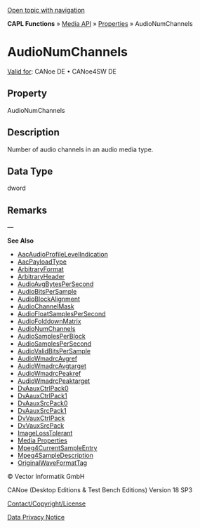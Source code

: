 [Open topic with navigation](../../../../../CANoeDEFamily.htm#Topics/CAPLFunctions/Media/Properties/CAPLfunctionAudioNumChannels.md)

**CAPL Functions** » [Media API](../CAPLfunctionsMediaOverview.md) » [Properties](../CAPLfunctionsMediaProperties.md) » AudioNumChannels

# AudioNumChannels

[Valid for](../../../Shared/FeatureAvailability.md): CANoe DE • CANoe4SW DE

## Property

AudioNumChannels

## Description

Number of audio channels in an audio media type.

## Data Type

dword

## Remarks

—

**See Also**

- [AacAudioProfileLevelIndication](CAPLfunctionAacAudioProfileLevelIndication.md#aanchor8590)
- [AacPayloadType](CAPLfunctionAacPayloadType.md#aanchor1606)
- [ArbitraryFormat](CAPLfunctionArbitraryFormat.md#aanchor27005)
- [ArbitraryHeader](CAPLfunctionArbitraryHeader.md#aanchor21534)
- [AudioAvgBytesPerSecond](CAPLfunctionAudioAvgBytesPerSecond.md#aanchor9386)
- [AudioBitsPerSample](CAPLfunctionAudioBitsPerSample.md#aanchor26333)
- [AudioBlockAlignment](CAPLfunctionAudioBlockAlignment.md#aanchor24174)
- [AudioChannelMask](CAPLfunctionAudioChannelMask.md#aanchor17042)
- [AudioFloatSamplesPerSecond](CAPLfunctionAudioFloatSamplesPerSecond.md#aanchor626)
- [AudioFolddownMatrix](CAPLfunctionAudioFolddownMatrix.md#aanchor10599)
- [AudioNumChannels](#aanchor3017)
- [AudioSamplesPerBlock](CAPLfunctionAudioSamplesPerBlock.md#aanchor25308)
- [AudioSamplesPerSecond](CAPLfunctionAudioSamplesPerSecond.md#aanchor19904)
- [AudioValidBitsPerSample](CAPLfunctionAudioValidBitsPerSample.md#aanchor311)
- [AudioWmadrcAvgref](CAPLfunctionAudioWmadrcAvgref.md#aanchor13019)
- [AudioWmadrcAvgtarget](CAPLfunctionAudioWmadrcAvgtarget.md#aanchor20817)
- [AudioWmadrcPeakref](CAPLfunctionAudioWmadrcPeakref.md#aanchor20514)
- [AudioWmadrcPeaktarget](CAPLfunctionAudioWmadrcPeaktarget.md#aanchor19916)
- [DvAauxCtrlPack0](CAPLfunctionDvAauxCtrlPack0.md#aanchor5039)
- [DvAauxCtrlPack1](CAPLfunctionDvAauxCtrlPack1.md#aanchor29293)
- [DvAauxSrcPack0](CAPLfunctionDvAauxSrcPack0.md#aanchor790)
- [DvAauxSrcPack1](CAPLfunctionDvAauxSrcPack1.md#aanchor3146)
- [DvVauxCtrlPack](CAPLfunctionDvVauxCtrlPack.md#aanchor31626)
- [DvVauxSrcPack](CAPLfunctionDvVauxSrcPack.md#aanchor28649)
- [ImageLossTolerant](CAPLfunctionImageLossTolerant.md#aanchor11000)
- [Media Properties](../CAPLfunctionsMediaProperties.md#aanchor20862)
- [Mpeg4CurrentSampleEntry](CAPLfunctionMpeg4CurrentSampleEntry.md#aanchor22489)
- [Mpeg4SampleDescription](CAPLfunctionMpeg4SampleDescription.md#aanchor2114)
- [OriginalWaveFormatTag](CAPLfunctionOriginalWaveFormatTag.md#aanchor16049)

© Vector Informatik GmbH

CANoe (Desktop Editions & Test Bench Editions) Version 18 SP3

[Contact/Copyright/License](../../../Shared/ContactCopyrightLicense.md)

[Data Privacy Notice](https://www.vector.com/int/en/company/get-info/privacy-policy/)